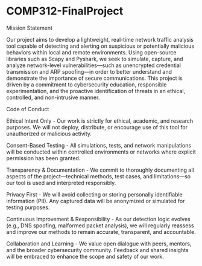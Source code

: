 # COMP312-FinalProject

Mission Statement

Our project aims to develop a lightweight, real-time network traffic analysis tool capable of detecting and alerting on suspicious or potentially malicious behaviors within local and remote environments. Using open-source libraries such as Scapy and Pyshark, we seek to simulate, capture, and analyze network-level vulnerabilities—such as unencrypted credential transmission and ARP spoofing—in order to better understand and demonstrate the importance of secure communications. This project is driven by a commitment to cybersecurity education, responsible experimentation, and the proactive identification of threats in an ethical, controlled, and non-intrusive manner.

Code of Conduct

Ethical Intent Only - 
Our work is strictly for ethical, academic, and research purposes. We will not deploy, distribute, or encourage use of this tool for unauthorized or malicious activity.

Consent-Based Testing - 
All simulations, tests, and network manipulations will be conducted within controlled environments or networks where explicit permission has been granted.

Transparency & Documentation - 
We commit to thoroughly documenting all aspects of the project—technical methods, test cases, and limitations—so our tool is used and interpreted responsibly.

Privacy First - 
We will avoid collecting or storing personally identifiable information (PII). Any captured data will be anonymized or simulated for testing purposes.

Continuous Improvement & Responsibility - 
As our detection logic evolves (e.g., DNS spoofing, malformed packet analysis), we will regularly reassess and improve our methods to remain accurate, transparent, and accountable.

Collaboration and Learning - 
We value open dialogue with peers, mentors, and the broader cybersecurity community. Feedback and shared insights will be embraced to enhance the scope and safety of our work.
